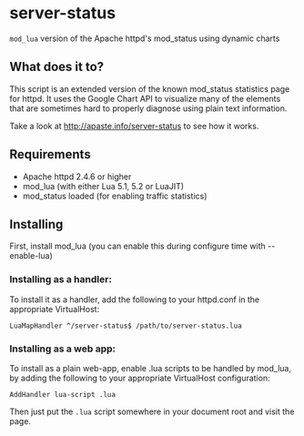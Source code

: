 server-status
=============

`mod_lua` version of the Apache httpd's mod_status using dynamic charts

## What does it to? ##
This script is an extended version of the known mod_status statistics page for httpd.
It uses the Google Chart API to visualize many of the elements that are sometimes hard 
to properly diagnose using plain text information.

Take a look at http://apaste.info/server-status to see how it works.

## Requirements ##
* Apache httpd 2.4.6 or higher
* mod_lua (with either Lua 5.1, 5.2 or LuaJIT)
* mod_status loaded (for enabling traffic statistics)

## Installing ##
First, install mod_lua (you can enable this during configure time with --enable-lua)

### Installing as a handler:
To install it as a handler, add the following to your httpd.conf in the appropriate VirtualHost:

    LuaMapHandler ^/server-status$ /path/to/server-status.lua
    
### Installing as a web app:
To install as a plain web-app, enable .lua scripts to be handled by mod_lua, by adding the following 
to your appropriate VirtualHost configuration:

    AddHandler lua-script .lua

Then just put the `.lua` script somewhere in your document root and visit the page.
